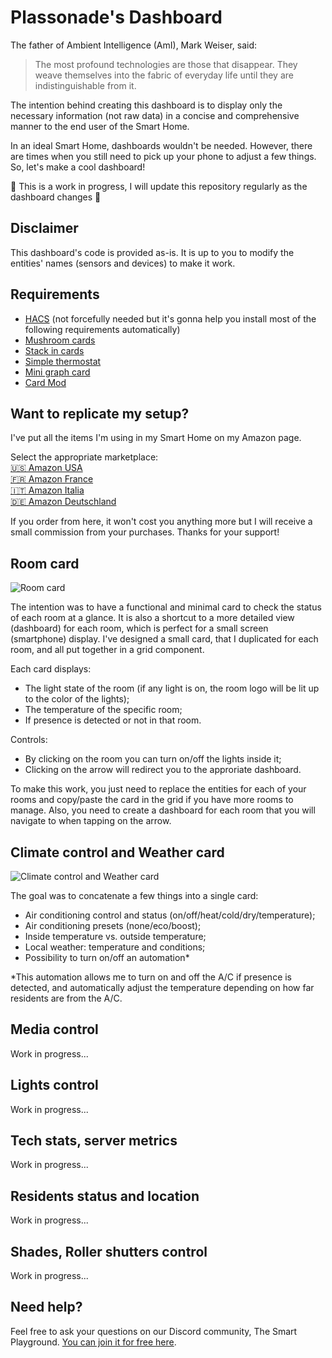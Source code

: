# Plassonade's Dashboard

The father of Ambient Intelligence (AmI), Mark Weiser, said:
> The most profound technologies are those that disappear. 
> They weave themselves into the fabric of everyday life until they are indistinguishable from it.

The intention behind creating this dashboard is to display only the necessary information (not raw data) in a concise and comprehensive manner to the end user of the Smart Home.

In an ideal Smart Home, dashboards wouldn't be needed. However, there are times when you still need to pick up your phone to adjust a few things. So, let's make a cool dashboard!


🚧 This is a work in progress, I will update this repository regularly as the dashboard changes 🚧

## Disclaimer

This dashboard's code is provided as-is. It is up to you to modify the entities' names (sensors and devices) to make it work.

## Requirements
- [HACS] (not forcefully needed but it's gonna help you install most of the following requirements automatically)
- [Mushroom cards]
- [Stack in cards]
- [Simple thermostat]
- [Mini graph card]
- [Card Mod]

[HACS]: <https://hacs.xyz/>
[Mushroom cards]: <https://github.com/piitaya/lovelace-mushroom>
[Stack in cards]: <https://github.com/custom-cards/stack-in-card>
[Simple thermostat]: <https://github.com/nervetattoo/simple-thermostat>
[Mini graph card]: <https://github.com/kalkih/mini-graph-card>
[Card  Mod]: <https://github.com/thomasloven/lovelace-card-mod>

## Want to replicate my setup?

I've put all the items I'm using in my Smart Home on my Amazon page.

Select the appropriate marketplace:<br />
[🇺🇸 Amazon USA]<br />
[🇫🇷 Amazon France]<br />
[🇮🇹 Amazon Italia]<br />
[🇩🇪 Amazon Deutschland]<br />

[🇺🇸 Amazon USA]: <https://amazon.com/shop/plassonade>
[🇫🇷 Amazon France]: <https://amazon.fr/shop/plassonade>
[🇮🇹 Amazon Italia]: <https://amazon.it/shop/plassonade>
[🇩🇪 Amazon Deutschland]: <https://amazon.de/shop/plassonade>


If you order from here, it won't cost you anything more but I will receive a small commission from your purchases. Thanks for your support!

## Room card

![Room card](room_card/room_card.jpg)

The intention was to have a functional and minimal card to check the status of each room at a glance.
It is also a shortcut to a more detailed view (dashboard) for each room, which is perfect for a small screen (smartphone) display.
I've designed a small card, that I duplicated for each room, and all put together in a grid component.

Each card displays:
- The light state of the room (if any light is on, the room logo will be lit up to the color of the lights);
- The temperature of the specific room;
- If presence is detected or not in that room.

Controls:
- By clicking on the room you can turn on/off the lights inside it;
- Clicking on the arrow will redirect you to the approriate dashboard.

To make this work, you just need to replace the entities for each of your rooms and copy/paste the card in the grid if you have more rooms to manage.
Also, you need to create a dashboard for each room that you will navigate to when tapping on the arrow.


## Climate control and Weather card

![Climate control and Weather card](climate_card/climate_card.png)

The goal was to concatenate a few things into a single card:
- Air conditioning control and status (on/off/heat/cold/dry/temperature);
- Air conditioning presets (none/eco/boost);
- Inside temperature vs. outside temperature;
- Local weather: temperature and conditions;
- Possibility to turn on/off an automation*

*This automation allows me to turn on and off the A/C if presence is detected, and automatically adjust the temperature depending on how far residents are from the A/C.

## Media control

Work in progress...

## Lights control

Work in progress...

## Tech stats, server metrics

Work in progress...

## Residents status and location

Work in progress...


## Shades, Roller shutters control

Work in progress...




## Need help?

Feel free to ask your questions on our Discord community, The Smart Playground.
[You can join it for free here].

[You can join it for free here]: <https://plassonade.com/links>

